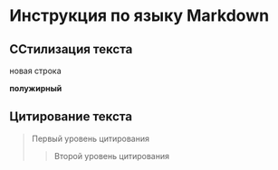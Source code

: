 # Инструкция по языку Markdown

## CСтилизация текста

новая строка

**полужирный**

## Цитирование текста
> Первый уровень цитирования
>> Второй уровень цитирования
